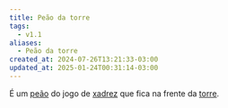 ```yaml
---
title: Peão da torre
tags:
  - v1.1
aliases:
  - Peão da torre
created_at: 2024-07-26T13:21:33-03:00
updated_at: 2025-01-24T00:31:14-03:00
---
```


É um [peão](content/atomos/2024/07/26/Xadrez_Peao.md) do jogo de [xadrez](content/atomos/2024/08/06/Xadrez.md) que fica na frente da [torre](content/atomos/2024/07/26/Xadrez_Torre.md).